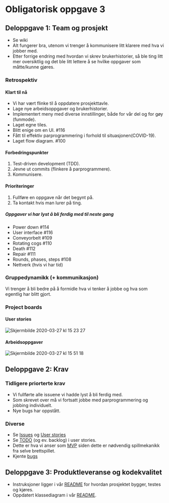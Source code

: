 # Obligatorisk oppgave 3
## Deloppgave 1: Team og prosjekt
- Se wiki
- Alt fungerer bra, utenom vi trenger å kommunisere litt klarere med hva vi jobber med.
- Etter forrige endring med hvordan vi skrev brukerhistorier, så ble ting litt mer oversiktlig og det ble litt lettere å se hvilke oppgaver som måtte/kunne gjøres.


### Retrospektiv
#### Klart til nå 
- Vi har vært flinke til å oppdatere prosjekttavle. 
- Lage nye arbeidsoppgaver og brukerhistorier. 
- Implementert meny med diverse innstillinger, både for vår del og for gøy (funmode).
- Laget egne tiles.
- Blitt enige om en UI. #116
- Fått til effektiv parprogrammering i forhold til situasjonen(COVID-19).
- Laget flow diagram. #100

#### Forbedringspunkter
1. Test-driven development (TDD). 
2. Jevne ut commits (flinkere å parprogrammere).
3. Kommunisere.

#### Prioriteringer
1. Fullføre en oppgave når det begynt på.
2. Ta kontakt hvis man lurer på ting.

##### Oppgaver vi har lyst å bli ferdig med til neste gang
- Power down #114
- User interface #116
- Conveyorbelt #109
- Rotating cogs #110
- Death #112
- Repair #111
- Rounds, phases, steps #108
- Nettverk (hvis vi har tid)

### Gruppedynamikk (+ kommunikasjon)
Vi trenger å bli bedre på å formidle hva vi tenker å jobbe og hva som egentlig har blitt gjort.


### Project boards
#### User stories
![Skjermbilde 2020-03-27 kl  15 23 27](https://user-images.githubusercontent.com/5453010/77765692-ea55db80-703e-11ea-9ad3-a9c602615159.png)

#### Arbeidsoppgaver
![Skjermbilde 2020-03-27 kl  15 51 18](https://user-images.githubusercontent.com/5453010/77768468-ceeccf80-7042-11ea-9658-c740dc1dfb8a.png)


## Deloppgave 2: Krav
### Tidligere priorterte krav
- Vi fullførte alle issuene vi hadde lyst å bli ferdig med. 
- Som skrevet over må vi fortsatt jobbe med parprogrammering og jobbing individuelt.
- Nye bugs har oppstått.

### Diverse
- Se [Issues](/../../issues) og [User stories](/../../projects/2)
- Se [TODO](/../../projects/2#column-7901313) (og ev. backlog) i user stories.
- Dette er hva vi anser som [MVP](/../../wiki/Spillkrav) siden dette er nødvendig spillmekanikk fra selve brettspillet.
- Kjente [bugs](../README.md#known-bugs)


## Deloppgave 3: Produktleveranse og kodekvalitet
-   Instruksjoner ligger i vår [README](../README.md#how-to-run) for hvordan prosjektet bygger, testes og kjøres.
-   Oppdatert klassediagram i vår  [README](../README.md#class-diagram).